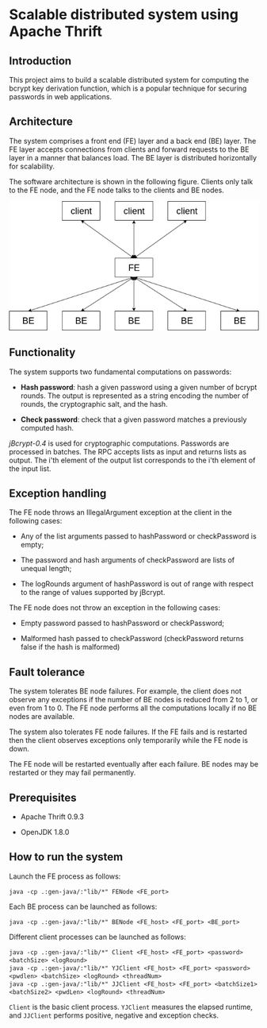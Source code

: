 # Scalable distributed system using Apache Thrift

## Introduction

This project aims to build a scalable distributed system for computing the bcrypt key derivation function, which is a popular technique for securing passwords in web applications.

## Architecture

The system comprises a front end (FE) layer and a back end (BE) layer. The FE layer accepts connections from clients and forward requests to the BE layer in a manner that balances load. The BE layer is distributed horizontally for scalability.

The software architecture is shown in the following figure. Clients only talk to the FE node, and the FE node talks to the clients and BE nodes.

<p align="center"><img src="/README/architecture.png" width="600"></p>


## Functionality

The system supports two fundamental computations on passwords:

+ **Hash password**: hash a given password using a given number of bcrypt rounds. The output is represented as a string encoding the number of rounds, the cryptographic salt, and the hash.

+ **Check password**: check that a given password matches a previously computed hash.

*jBcrypt-0.4* is used for cryptographic computations. Passwords are processed in batches. The RPC accepts lists as input and returns lists as output. The i'th element of the output list corresponds to the i'th element of the input list.


## Exception handling

The FE node throws an IllegalArgument exception at the client in the following cases:

+ Any of the list arguments passed to hashPassword or checkPassword is empty;

+ The password and hash arguments of checkPassword are lists of unequal length;

+ The logRounds argument of hashPassword is out of range with respect to the range of values supported by jBcrypt.
  
The FE node does not throw an exception in the following cases:

+ Empty password passed to hashPassword or checkPassword;

+ Malformed hash passed to checkPassword (checkPassword returns false if the hash is malformed)
 

## Fault tolerance

The system tolerates BE node failures. For example, the client does not observe any exceptions if the number of BE nodes is reduced from 2 to 1, or even from 1 to 0. The FE node performs all the computations locally if no BE nodes are available.

The system also tolerates FE node failures. If the FE fails and is restarted then the client observes exceptions only temporarily while the FE node is down.

The FE node will be restarted eventually after each failure. BE nodes may be restarted or they may fail permanently.


## Prerequisites

+ Apache Thrift 0.9.3

+ OpenJDK 1.8.0

## How to run the system

Launch the FE process as follows:
```
java -cp .:gen-java/:"lib/*" FENode <FE_port>
```

Each BE process can be launched as follows:
```
java -cp .:gen-java/:"lib/*" BENode <FE_host> <FE_port> <BE_port>
```

Different client processes can be launched as follows:
```
java -cp .:gen-java/:"lib/*" Client <FE_host> <FE_port> <password> <batchSize> <logRound>
java -cp .:gen-java/:"lib/*" YJClient <FE_host> <FE_port> <password> <pwdlen> <batchSize> <logRound> <threadNum>
java -cp .:gen-java/:"lib/*" JJClient <FE_host> <FE_port> <batchSize1> <batchSize2> <pwdLen> <logRound> <threadNum>
```

`Client` is the basic client process. `YJClient` measures the elapsed runtime, and `JJClient` performs positive, negative and exception checks.

